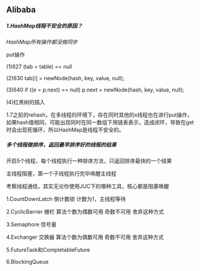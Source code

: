 

## Alibaba

##### 1.HashMap线程不安全的原因？

*HashMap所有操作都没做同步*

put操作

(1)627 (tab = table) == null

(2)630 tab[i] = newNode(hash, key, value, null);

(3)640 if ((e = p.next) == null)  p.next = newNode(hash, key, value, null);

(4)红黑树的插入

1.7之前的rehash，在多线程的环境下，存在同时其他的x线程也在进行put操作，如果hash值相同，可能出现同时在同一数组下用链表表示，造成闭环，导致在get时会出现死循环，所以HashMap是线程不安全的。

##### 多个线程做排序，返回最早排序好的线程的结果

开启5个线程，每个线程执行一种排序方法，只返回排序最快的一个结果

主线程阻塞，第一个子线程执行完毕唤醒主线程

考察线程通信，其实无论你使用JUC下的哪种工具，核心都是阻塞唤醒

1.CountDownLatch 倒计数锁 计数为1，主线程等待

2.CyclicBarrier 栅栏  算法个数为偶数可用 奇数不可用 舍弃这种方式

3.Semaphore 信号量 

4.Exchanger 交换器 算法个数为偶数可用 奇数不可用 舍弃这种方式

5.FutureTask和CompletableFuture 

6.BlockingQueue